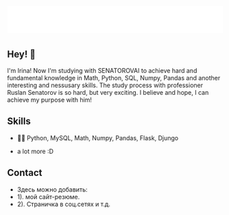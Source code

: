 <h1 align="center">
  <img src="https://raw.githubusercontent.com/YugayIrina/YugayIrina/master/name.svg" alt="Yugay Irina" />
</h1>

## Hey! 👋
I'm Irina!
Now I'm studying with SENATOROVAI to achieve hard and fundamental knowledge in Math, Python, SQL, Numpy, Pandas and another interesting and nessusary skills. The study process with professioner Ruslan Senatorov is so hard, but very exciting. I believe and hope, I can achieve my purpose with him!

## Skills
- 👨‍💻 Python, MySQL, Math, Numpy, Pandas, Flask, Djungo
+ a lot more :D

## Contact
- Здесь можно добавить:
- 1). мой сайт-резюме.
- 2). Страничка в соц.сетях и т.д.

